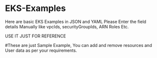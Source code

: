# EKS-Examples
Here are basic EKS Examples in JSON and YAML
Please Enter the field details Manually like vpcIds, securityGroupIds, ARN Roles Etc.

USE IT JUST FOR REFERENCE

#These are just Sample Example, You can add and remove resources and User data as per your requirements.
